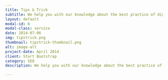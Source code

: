 ```yaml
---
title: Tips & Trick
subtitle: We help you with our knowledge about the best practice of digital marketing
layout: default
modal-id: 6
modal-class: service
date: 2014-07-06
img: tipstrick.png
thumbnail: tipstrick-thumbnail.png
alt: image-alt
project-date: April 2014
client: Start Bootstrap
category: SEO
description: We help you with our knowledge about the best practice of digital marketing, through consultation, public workshop and inhouse training from basic to advanced.

---
```

